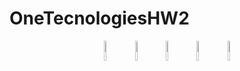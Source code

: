 # OneTecnologiesHW2
<p align="center">
  <img src="https://user-images.githubusercontent.com/106964404/229341241-1c3eacc0-0065-4b6a-8748-a6dc0c280743.png" width="9%">
  <img src="https://user-images.githubusercontent.com/106964404/229341238-acc76362-e619-4448-a24c-503e5f17717c.png" width="9%">
  <img src="https://user-images.githubusercontent.com/106964404/229341222-8b0e8d44-8013-4cc3-bb0d-ddb77a2e187e.png" width="9%">
  <img src="https://user-images.githubusercontent.com/106964404/229341224-40ad0f8a-7f96-4561-b943-389253ee5d12.png" width="9%">
  <img src="https://user-images.githubusercontent.com/106964404/229494911-488d72b6-9149-42f4-9dff-183e6bd20845.png" width="9%">
</p>
